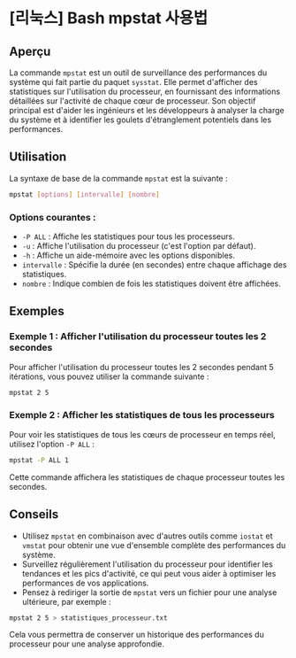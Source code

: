 # [리눅스] Bash mpstat 사용법

## Aperçu
La commande `mpstat` est un outil de surveillance des performances du système qui fait partie du paquet `sysstat`. Elle permet d'afficher des statistiques sur l'utilisation du processeur, en fournissant des informations détaillées sur l'activité de chaque cœur de processeur. Son objectif principal est d'aider les ingénieurs et les développeurs à analyser la charge du système et à identifier les goulets d'étranglement potentiels dans les performances.

## Utilisation
La syntaxe de base de la commande `mpstat` est la suivante :

```bash
mpstat [options] [intervalle] [nombre]
```

### Options courantes :
- `-P ALL` : Affiche les statistiques pour tous les processeurs.
- `-u` : Affiche l'utilisation du processeur (c'est l'option par défaut).
- `-h` : Affiche un aide-mémoire avec les options disponibles.
- `intervalle` : Spécifie la durée (en secondes) entre chaque affichage des statistiques.
- `nombre` : Indique combien de fois les statistiques doivent être affichées.

## Exemples
### Exemple 1 : Afficher l'utilisation du processeur toutes les 2 secondes
Pour afficher l'utilisation du processeur toutes les 2 secondes pendant 5 itérations, vous pouvez utiliser la commande suivante :

```bash
mpstat 2 5
```

### Exemple 2 : Afficher les statistiques de tous les processeurs
Pour voir les statistiques de tous les cœurs de processeur en temps réel, utilisez l'option `-P ALL` :

```bash
mpstat -P ALL 1
```

Cette commande affichera les statistiques de chaque processeur toutes les secondes.

## Conseils
- Utilisez `mpstat` en combinaison avec d'autres outils comme `iostat` et `vmstat` pour obtenir une vue d'ensemble complète des performances du système.
- Surveillez régulièrement l'utilisation du processeur pour identifier les tendances et les pics d'activité, ce qui peut vous aider à optimiser les performances de vos applications.
- Pensez à rediriger la sortie de `mpstat` vers un fichier pour une analyse ultérieure, par exemple :

```bash
mpstat 2 5 > statistiques_processeur.txt
```

Cela vous permettra de conserver un historique des performances du processeur pour une analyse approfondie.